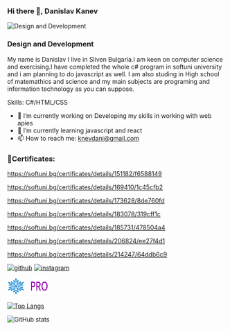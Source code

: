 ### Hi there 👋, Danislav Kanev

![Design and Development](https://i0.wp.com/softwareengineeringdaily.com/wp-content/uploads/2021/09/GitHub_logo.png?fit=1200%2C513&ssl=1)

### Design and Development
My name is Danislav I live in Sliven Bulgaria.I am keen on computer science and exercising.I have completed the whole c# program in softuni university and i am planning to do javascript as well.
I am also studing in High school of matemathics and science and my main subjects are programing and information technology as you can suppose.

Skills: C#/HTML/CSS

- 🔭 I’m currently working on Developing my skills in working with web apies 
- 🌱 I’m currently learning javascript and react 
- 📫 How to reach me: knevdani@gmail.com

### 📑Certificates:
https://softuni.bg/certificates/details/151182/f6588149

https://softuni.bg/certificates/details/169410/1c45cfb2

https://softuni.bg/certificates/details/173628/8de760fd

https://softuni.bg/certificates/details/183078/319cff1c

https://softuni.bg/certificates/details/185731/478504a4

https://softuni.bg/certificates/details/206824/ee27f4d1

https://softuni.bg/certificates/details/214247/64ddb6c9



[<img src='https://cdn.jsdelivr.net/npm/simple-icons@3.0.1/icons/github.svg' alt='github' height='40'>](https://github.com/Drexysw)  [<img src='https://cdn.jsdelivr.net/npm/simple-icons@3.0.1/icons/instagram.svg' alt='instagram' height='40'>](https://www.instagram.com/_denkata.sw_/)  

<a href='https://archiveprogram.github.com/'><img src='https://raw.githubusercontent.com/acervenky/animated-github-badges/master/assets/acbadge.gif' width='40' height='40'></a> <a href='https://github.com/pricing'><img src='https://raw.githubusercontent.com/acervenky/animated-github-badges/master/assets/pro.gif' width='40' height='40'></a> 

[![Top Langs](https://github-readme-stats.vercel.app/api/top-langs/?username=Drexysw)](https://github.com/anuraghazra/github-readme-stats)

![GitHub stats](https://github-readme-stats.vercel.app/api?username=Drexysw&show_icons=true&count_private=true)  

